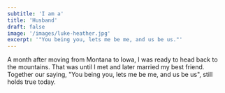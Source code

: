 ```yaml
---
subtitle: 'I am a'
title: 'Husband'
draft: false
image: '/images/luke-heather.jpg'
excerpt: '"You being you, lets me be me, and us be us."'
---
```


A month after moving from Montana to Iowa, I was ready to head back to the
mountains. That was until I met and later married my best friend. Together our
saying, "You being you, lets me be me, and us be us", still holds true today.
